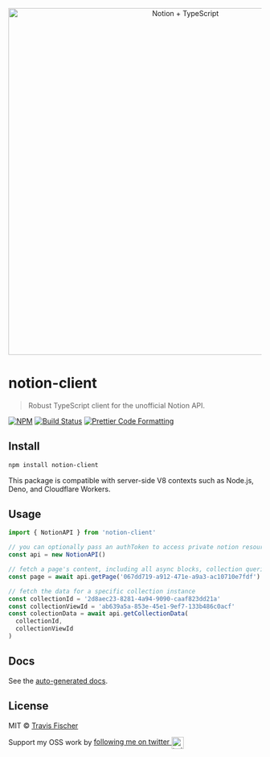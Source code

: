 <p align="center">
  <img alt="Notion + TypeScript" src="https://raw.githubusercontent.com/saasify-sh/notion/master/notion-ts.png" width="689">
</p>

# notion-client

> Robust TypeScript client for the unofficial Notion API.

[![NPM](https://img.shields.io/npm/v/notion-client.svg)](https://www.npmjs.com/package/notion-client) [![Build Status](https://travis-ci.com/saasify-sh/notion.svg?branch=master)](https://travis-ci.com/saasify-sh/notion) [![Prettier Code Formatting](https://img.shields.io/badge/code_style-prettier-brightgreen.svg)](https://prettier.io)

## Install

```bash
npm install notion-client
```

This package is compatible with server-side V8 contexts such as Node.js, Deno, and Cloudflare Workers.

## Usage

```ts
import { NotionAPI } from 'notion-client'

// you can optionally pass an authToken to access private notion resources
const api = new NotionAPI()

// fetch a page's content, including all async blocks, collection queries, and signed urls
const page = await api.getPage('067dd719-a912-471e-a9a3-ac10710e7fdf')

// fetch the data for a specific collection instance
const collectionId = '2d8aec23-8281-4a94-9090-caaf823dd21a'
const collectionViewId = 'ab639a5a-853e-45e1-9ef7-133b486c0acf'
const colectionData = await api.getCollectionData(
  collectionId,
  collectionViewId
)
```

## Docs

See the [auto-generated docs](https://github.com/saasify-sh/notion/blob/master/docs/notion-client.md).

## License

MIT © [Travis Fischer](https://transitivebullsh.it)

Support my OSS work by <a href="https://twitter.com/transitive_bs">following me on twitter <img src="https://storage.googleapis.com/saasify-assets/twitter-logo.svg" alt="twitter" height="24px" align="center"></a>
